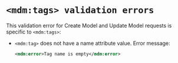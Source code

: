# `<mdm:tags> validation errors` 

<head>
  <meta name="guidename" content="DataHub"/>
  <meta name="context" content="GUID-55f5ca76-1f97-4b9a-80e8-0a6956ecba38"/>
</head>


This validation error for Create Model and Update Model requests is specific to `<mdm:tags>`:

-   `<mdm:tag>` does not have a name attribute value. Error message:

    ``` xml
    <mdm:error>Tag name is empty</mdm:error>
    ```